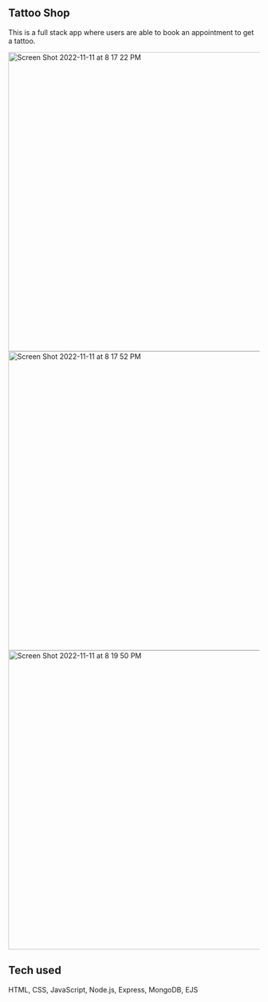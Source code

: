 ## Tattoo Shop

This is a full stack app where users are able to book an appointment to get a tattoo.

<img width="600" alt="Screen Shot 2022-11-11 at 8 17 22 PM" src="https://user-images.githubusercontent.com/113194307/201450878-6a17bf95-b542-40e0-81f3-088a3e40abde.png">
<img width="600" alt="Screen Shot 2022-11-11 at 8 17 52 PM" src="https://user-images.githubusercontent.com/113194307/201450880-5db51195-e7f1-4411-bc07-3fe53bc7a4db.png">
<img width="600" alt="Screen Shot 2022-11-11 at 8 19 50 PM" src="https://user-images.githubusercontent.com/113194307/201450881-6fc345af-bb5b-41fe-b15b-ea4b7a17393c.png">


## Tech used

 HTML, CSS, JavaScript, Node.js, Express, MongoDB, EJS

